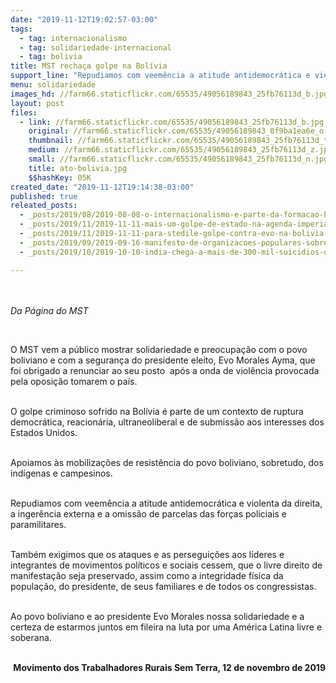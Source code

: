 ```yaml
---
date: "2019-11-12T19:02:57-03:00"
tags:
  - tag: internacionalismo
  - tag: solidariedade-internacional
  - tag: bolivia
title: MST rechaça golpe na Bolívia
support_line: "Repudiamos com veemência a atitude antidemocrática e violenta da direita, a ingerência externa e a omissão de parcelas das forças policiais e paramilitares"
menu: solidariedade
images_hd: //farm66.staticflickr.com/65535/49056189843_25fb76113d_b.jpg
layout: post
files:
  - link: //farm66.staticflickr.com/65535/49056189843_25fb76113d_b.jpg
    original: //farm66.staticflickr.com/65535/49056189843_0f9ba1ea6e_o.jpg
    thumbnail: //farm66.staticflickr.com/65535/49056189843_25fb76113d_t.jpg
    medium: //farm66.staticflickr.com/65535/49056189843_25fb76113d_z.jpg
    small: //farm66.staticflickr.com/65535/49056189843_25fb76113d_n.jpg
    title: ato-bolivia.jpg
    $$hashKey: 05K
created_date: "2019-11-12T19:14:38-03:00"
published: true
releated_posts:
  - _posts/2019/08/2019-08-08-o-internacionalismo-e-parte-da-formacao-historica-da-juventude-do-mst.md
  - _posts/2019/11/2019-11-11-mais-um-golpe-de-estado-na-agenda-imperialista-o-neofascismo-se-impos-na-bolivia.md
  - _posts/2019/11/2019-11-11-para-stedile-golpe-contra-evo-na-bolivia-e-aplicacao-pratica-das-guerras-hibridas.md
  - _posts/2019/09/2019-09-16-manifesto-de-organizacoes-populares-sobre-ameaca-de-intervencao-militar-na-venezuela.md
  - _posts/2019/10/2019-10-10-india-chega-a-mais-de-300-mil-suicidios-de-agricultores-aponta-dossie.md

---
```

<p><br />
<br />
<em>Da P&aacute;gina do MST&nbsp;</em></p>

<p>&nbsp;</p>

<p>O MST vem a p&uacute;blico mostrar solidariedade e preocupa&ccedil;&atilde;o com o povo boliviano e com a seguran&ccedil;a do presidente eleito, Evo Morales Ayma, que foi obrigado a renunciar ao seu posto&nbsp; ap&oacute;s&nbsp;a onda de viol&ecirc;ncia provocada pela oposi&ccedil;&atilde;o tomarem o pa&iacute;s.</p>

<p><br />
O&nbsp;golpe criminoso sofrido na Bol&iacute;via &eacute; parte de um contexto de ruptura democr&aacute;tica, reacion&aacute;ria, ultraneoliberal e de submiss&atilde;o aos interesses dos Estados Unidos.&nbsp;</p>

<p><br />
Apoiamos &agrave;s mobiliza&ccedil;&otilde;es de resist&ecirc;ncia do povo boliviano, sobretudo, dos ind&iacute;genas e campesinos.</p>

<p><br />
Repudiamos com veem&ecirc;ncia a atitude antidemocr&aacute;tica e violenta da direita, a inger&ecirc;ncia externa e a omiss&atilde;o de parcelas das for&ccedil;as policiais e paramilitares.&nbsp;</p>

<p><br />
Tamb&eacute;m exigimos que os ataques e as persegui&ccedil;&otilde;es aos l&iacute;deres e integrantes de movimentos pol&iacute;ticos e sociais cessem, que o livre direito de manifesta&ccedil;&atilde;o seja preservado, assim como a integridade f&iacute;sica da popula&ccedil;&atilde;o, do presidente, de seus familiares e de todos os congressistas.</p>

<p><br />
Ao povo boliviano e ao presidente Evo Morales nossa solidariedade e a certeza de estarmos juntos em fileira na luta por uma Am&eacute;rica Latina livre e soberana.&nbsp;</p>

<p style="text-align: right;"><br />
<strong>Movimento dos Trabalhadores Rurais Sem Terra, 12 de novembro de 2019</strong></p>
